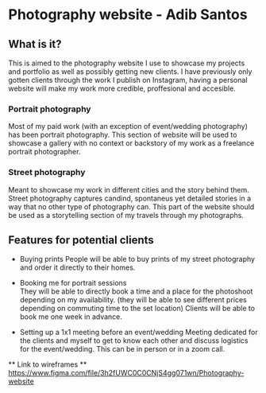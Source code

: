 # Photography website - Adib Santos

## What is it?

This is aimed to the photography website I use to showcase my projects and portfolio as well as possibly getting new clients.
I have previously only gotten clients through the work I publish on Instagram, having a personal website will make my work more credible, proffesional and accesible. 

### Portrait photography 
Most of my paid work (with an exception of event/wedding photography) has been portrait photography.
This section of website will be used to showcase a gallery with no context or backstory of my work as a freelance portrait photographer. 

### Street photography 
Meant to showcase my work in different cities and the story behind them. Street photography captures candind,
spontaneus yet detailed stories in a way that no other type of photography can. This part of the website should be 
used as a storytelling section of my travels through my photographs. 

## Features for potential clients

+ Buying prints
    People will be able to buy prints of my street photography and order it directly to their homes. 

+ Booking me for portrait sessions  
    They will be able to directly book a time and a place for the photoshoot depending on my availability. (they will
    be able to see different prices depending on commuting time to the set location) Clients will
    be able to book me one week in advance. 

+ Setting up a 1x1 meeting before an event/wedding
    Meeting dedicated for the clients and myself to get to know each other and discuss logistics for the event/wedding. This can be in person or in a zoom call. 


** Link to wireframes ** 
https://www.figma.com/file/3h2fUWC0C0CNjS4gg071wn/Photography-website